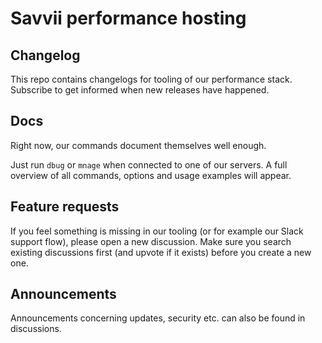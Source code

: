 # Savvii performance hosting

## Changelog
This repo contains changelogs for tooling of our performance stack.
Subscribe to get informed when new releases have happened.

## Docs
Right now, our commands document themselves well enough.

Just run `dbug` or `mnage` when connected to one of our servers. 
A full overview of all commands, options and usage examples will appear.

## Feature requests
If you feel something is missing in our tooling (or for example our Slack support flow), please open a new discussion.
Make sure you search existing discussions first (and upvote if it exists) before you create a new one.

## Announcements
Announcements concerning updates, security etc. can also be found in discussions.
